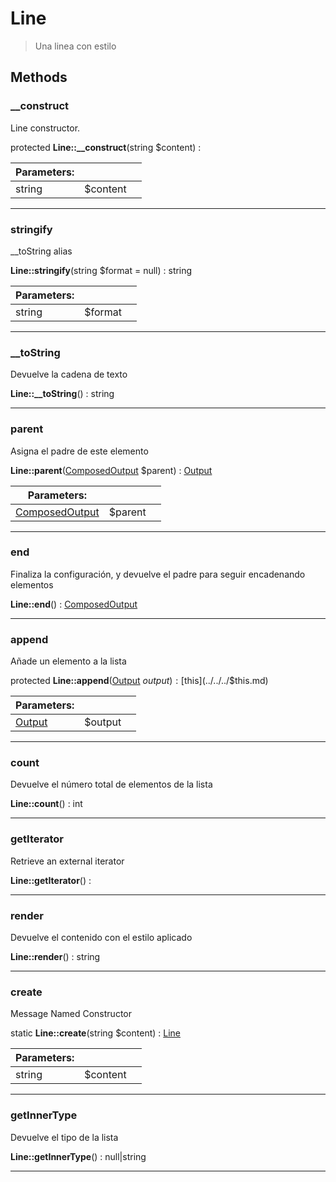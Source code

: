 
                                                                                                                                            
    
# Line


> Una linea con estilo
>
> 








## Methods

### __construct
Line constructor.


protected **Line::__construct**(string $content) : 


|Parameters: | | |
| --- | --- | --- |
|string |$content |  |

---


### stringify
__toString alias


**Line::stringify**(string $format = null) : string


|Parameters: | | |
| --- | --- | --- |
|string |$format |  |

---


### __toString
Devuelve la cadena de texto


**Line::__toString**() : string



---


### parent
Asigna el padre de este elemento


**Line::parent**([ComposedOutput](../../../ComposedOutput.md) $parent) : [Output](../../../Output.md)


|Parameters: | | |
| --- | --- | --- |
|[ComposedOutput](../../../ComposedOutput.md) |$parent |  |

---


### end
Finaliza la configuración,
y devuelve el padre para seguir encadenando elementos


**Line::end**() : [ComposedOutput](../../../ComposedOutput.md)



---


### append
Añade un elemento a la lista


protected **Line::append**([Output](../../../Output.md) $output) : [$this](../../../$this.md)


|Parameters: | | |
| --- | --- | --- |
|[Output](../../../Output.md) |$output |  |

---


### count
Devuelve el número total de elementos de la lista


**Line::count**() : int



---


### getIterator
Retrieve an external iterator


**Line::getIterator**() : 



---


### render
Devuelve el contenido con el estilo aplicado


**Line::render**() : string



---


### create
Message Named Constructor


static **Line::create**(string $content) : [Line](../../../Line.md)


|Parameters: | | |
| --- | --- | --- |
|string |$content |  |

---


### getInnerType
Devuelve el tipo de la lista


**Line::getInnerType**() : null|string



---


                                                                                                                                                                                                                                                                                                                                                                                                            
    
                                                                                                                                                                                                                                                                             
                
